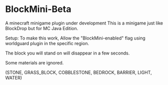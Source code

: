 # BlockMini-Beta
A minecraft minigame plugin under development
This is a minigame just like BlockDrop but for MC Java Edition.

Setup:
To make this work, Allow the "BlockMini-enabled" flag using worldguard plugin in the specific region.

The block you will stand on will disappear in a few seconds.

Some materials are ignored.

 (STONE, GRASS_BLOCK, COBBLESTONE,
            BEDROCK, BARRIER, LIGHT, WATER)
